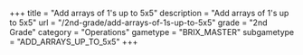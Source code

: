 +++
title = "Add arrays of 1's up to 5x5"
description = "Add arrays of 1's up to 5x5"
url = "/2nd-grade/add-arrays-of-1s-up-to-5x5"
grade = "2nd Grade"
category = "Operations"
gametype = "BRIX_MASTER"
subgametype = "ADD_ARRAYS_UP_TO_5x5"
+++